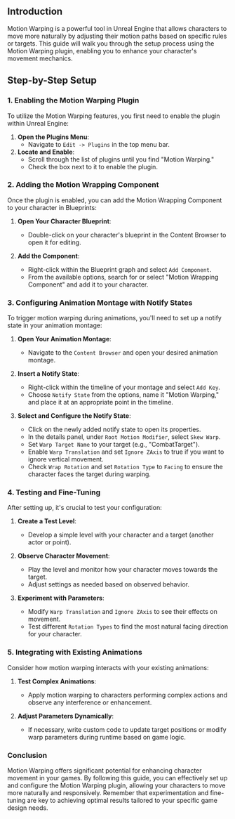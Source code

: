 ## Introduction

Motion Warping is a powerful tool in Unreal Engine that allows characters to move more naturally by adjusting their motion paths based on specific rules or targets. This guide will walk you through the setup process using the Motion Warping plugin, enabling you to enhance your character's movement mechanics.

## Step-by-Step Setup

### 1. Enabling the Motion Warping Plugin

To utilize the Motion Warping features, you first need to enable the plugin within Unreal Engine:

1. **Open the Plugins Menu**:
    - Navigate to `Edit -> Plugins` in the top menu bar.
2. **Locate and Enable**:
    - Scroll through the list of plugins until you find "Motion Warping."
    - Check the box next to it to enable the plugin.

### 2. Adding the Motion Wrapping Component

Once the plugin is enabled, you can add the Motion Wrapping Component to your character in Blueprints:

1. **Open Your Character Blueprint**:
    
    - Double-click on your character's blueprint in the Content Browser to open it for editing.
2. **Add the Component**:
    
    - Right-click within the Blueprint graph and select `Add Component`.
    - From the available options, search for or select "Motion Wrapping Component" and add it to your character.

### 3. Configuring Animation Montage with Notify States

To trigger motion warping during animations, you'll need to set up a notify state in your animation montage:

1. **Open Your Animation Montage**:
    
    - Navigate to the `Content Browser` and open your desired animation montage.
2. **Insert a Notify State**:
    
    - Right-click within the timeline of your montage and select `Add Key`.
    - Choose `Notify State` from the options, name it "Motion Warping," and place it at an appropriate point in the timeline.
3. **Select and Configure the Notify State**:
    
    - Click on the newly added notify state to open its properties.
    - In the details panel, under `Root Motion Modifier`, select `Skew Warp`.
    - Set `Warp Target Name` to your target (e.g., "CombatTarget").
    - Enable `Warp Translation` and set `Ignore ZAxis` to true if you want to ignore vertical movement.
    - Check `Wrap Rotation` and set `Rotation Type` to `Facing` to ensure the character faces the target during warping.

### 4. Testing and Fine-Tuning

After setting up, it's crucial to test your configuration:

1. **Create a Test Level**:
    
    - Develop a simple level with your character and a target (another actor or point).
2. **Observe Character Movement**:
    
    - Play the level and monitor how your character moves towards the target.
    - Adjust settings as needed based on observed behavior.
3. **Experiment with Parameters**:
    
    - Modify `Warp Translation` and `Ignore ZAxis` to see their effects on movement.
    - Test different `Rotation Types` to find the most natural facing direction for your character.

### 5. Integrating with Existing Animations

Consider how motion warping interacts with your existing animations:

1. **Test Complex Animations**:
    
    - Apply motion warping to characters performing complex actions and observe any interference or enhancement.
2. **Adjust Parameters Dynamically**:
    
    - If necessary, write custom code to update target positions or modify warp parameters during runtime based on game logic.

### Conclusion

Motion Warping offers significant potential for enhancing character movement in your games. By following this guide, you can effectively set up and configure the Motion Warping plugin, allowing your characters to move more naturally and responsively. Remember that experimentation and fine-tuning are key to achieving optimal results tailored to your specific game design needs.